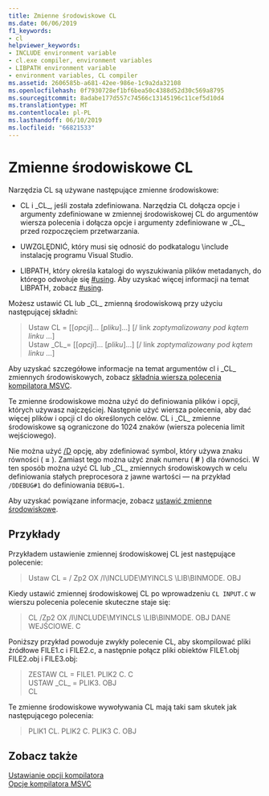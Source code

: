 ```yaml
---
title: Zmienne środowiskowe CL
ms.date: 06/06/2019
f1_keywords:
- cl
helpviewer_keywords:
- INCLUDE environment variable
- cl.exe compiler, environment variables
- LIBPATH environment variable
- environment variables, CL compiler
ms.assetid: 2606585b-a681-42ee-986e-1c9a2da32108
ms.openlocfilehash: 0f7930728ef1bf6bea50c4388d52d30c569a8795
ms.sourcegitcommit: 8adabe177d557c74566c13145196c11cef5d10d4
ms.translationtype: MT
ms.contentlocale: pl-PL
ms.lasthandoff: 06/10/2019
ms.locfileid: "66821533"
---
```

# <a name="cl-environment-variables"></a>Zmienne środowiskowe CL

Narzędzia CL są używane następujące zmienne środowiskowe:

- CL i \_CL_, jeśli została zdefiniowana. Narzędzia CL dołącza opcje i argumenty zdefiniowane w zmiennej środowiskowej CL do argumentów wiersza polecenia i dołącza opcje i argumenty zdefiniowane w \_CL_ przed rozpoczęciem przetwarzania.

- UWZGLĘDNIĆ, który musi się odnosić do podkatalogu \include instalację programu Visual Studio.

- LIBPATH, który określa katalogi do wyszukiwania plików metadanych, do którego odwołuje się [#using](../../preprocessor/hash-using-directive-cpp.md). Aby uzyskać więcej informacji na temat LIBPATH, zobacz [#using](../../preprocessor/hash-using-directive-cpp.md).

Możesz ustawić CL lub \_CL_ zmienną środowiskową przy użyciu następującej składni:

> Ustaw CL = [[*opcji*]... [*pliku*]...] [/ link *zoptymalizowany pod kątem linku* ...] \
> Ustaw \_CL\_= [[*opcji*]... [*pliku*]...] [/ link *zoptymalizowany pod kątem linku* ...]

Aby uzyskać szczegółowe informacje na temat argumentów cl i \_CL_ zmiennych środowiskowych, zobacz [składnia wiersza polecenia kompilatora MSVC](compiler-command-line-syntax.md).

Te zmienne środowiskowe można użyć do definiowania plików i opcji, których używasz najczęściej. Następnie użyć wiersza polecenia, aby dać więcej plików i opcji cl do określonych celów. CL i \_CL_ zmienne środowiskowe są ograniczone do 1024 znaków (wiersza polecenia limit wejściowego).

Nie można użyć [/D](d-preprocessor-definitions.md) opcję, aby zdefiniować symbol, który używa znaku równości ( **=** ). Zamiast tego można użyć znak numeru ( **#** ) dla równości. W ten sposób można użyć CL lub \_CL_ zmiennych środowiskowych w celu definiowania stałych preprocesora z jawne wartości — na przykład `/DDEBUG#1` do definiowania `DEBUG=1`.

Aby uzyskać powiązane informacje, zobacz [ustawić zmienne środowiskowe](../setting-the-path-and-environment-variables-for-command-line-builds.md).

## <a name="examples"></a>Przykłady

Przykładem ustawienie zmiennej środowiskowej CL jest następujące polecenie:

> Ustaw CL = / Zp2 OX /I\INCLUDE\MYINCLS \LIB\BINMODE. OBJ

Kiedy ustawić zmiennej środowiskowej CL po wprowadzeniu `CL INPUT.C` w wierszu polecenia polecenie skuteczne staje się:

> CL /Zp2 OX /I\INCLUDE\MYINCLS \LIB\BINMODE. OBJ DANE WEJŚCIOWE. C

Poniższy przykład powoduje zwykły polecenie CL, aby skompilować pliki źródłowe FILE1.c i FILE2.c, a następnie połącz pliki obiektów FILE1.obj FILE2.obj i FILE3.obj:

> ZESTAW CL = FILE1. PLIK2 C. C \
> USTAW \_CL_ = PLIK3. OBJ \
> CL

Te zmienne środowiskowe wywoływania CL mają taki sam skutek jak następującego polecenia:

> PLIK1 CL. PLIK2 C. PLIK3 C. OBJ

## <a name="see-also"></a>Zobacz także

[Ustawianie opcji kompilatora](compiler-command-line-syntax.md) \
[Opcje kompilatora MSVC](compiler-options.md)
